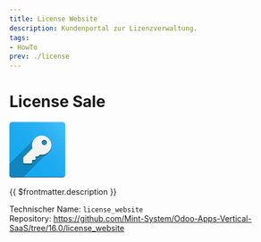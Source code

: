 ```yaml
---
title: License Website
description: Kundenportal zur Lizenzverwaltung.
tags:
- HowTo
prev: ./license
---
```

# License Sale
![odoo_icons_license](attachments/odoo_icons_license.png)

{{ $frontmatter.description }}

Technischer Name: `license_website`\
Repository: <https://github.com/Mint-System/Odoo-Apps-Vertical-SaaS/tree/16.0/license_website>
